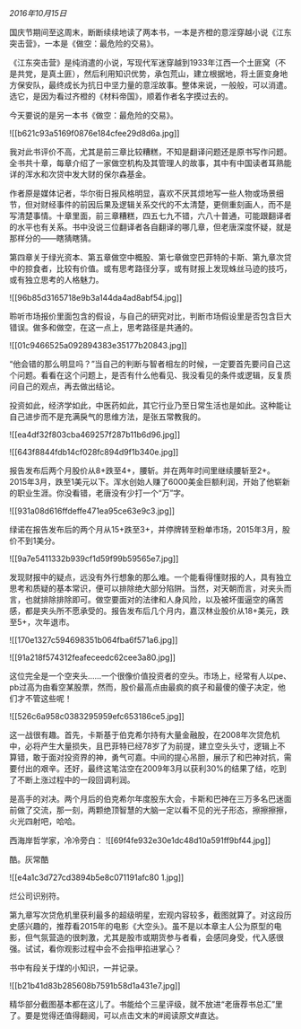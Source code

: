 
_2016年10月15日_

国庆节期间至这周末，断断续续地读了两本书，一本是齐橙的意淫穿越小说《江东突击营》，一本是《做空：最危险的交易》。

《江东突击营》是纯消遣的小说，写现代军迷穿越到1933年江西一个土匪窝（不是共党，是真土匪），然后利用知识优势，承包荒山，建立根据地，将土匪变身地方保安队，最终成长为抗日中坚力量的意淫故事。整体来说，一般般，可以消遣。选它，是因为看过齐橙的《材料帝国》，顺着作者名字摸过去的。

今天要说的是另一本书《做空：最危险的交易》。

![[b621c93a5169f0876e184cfee29d8d6a.jpg]]

我对此书评价不高，尤其是前三章比较糟糕，不知是翻译问题还是原书写作问题。全书共十章，每章介绍了一家做空机构及其管理人的故事，其中有中国读者耳熟能详的浑水和次贷中发大财的保尔森基金。

作者原是媒体记者，华尔街日报风格明显，喜欢不厌其烦地写一些人物或场景细节，但对财经事件的前因后果及逻辑关系交代的不太清楚，更侧重刻画人，而不是写清楚事情。十章里面，前三章糟糕，四五七九不错，六八十普通，可能跟翻译者的水平也有关系。书中没说三位翻译者各自翻译的哪几章，但老唐深度怀疑，就是那样分的——瞎猜瞎猜。

第四章关于绿光资本、第五章做空中概股、第七章做空巴菲特的卡斯、第九章次贷中的掠食者，比较有价值。或有思考路径分享，或有财报上发现蛛丝马迹的技巧，或有独立思考的人格魅力。

![[96b85d3165718e9b3a144da4ad8abf54.jpg]]

聆听市场报价里面包含的假设，与自己的研究对比，判断市场假设里是否包含巨大错误。做多和做空，在这一点上，思考路径是共通的。

![[01c9466525a092894383e35177b20843.jpg]]


“他会错的那么明显吗？”当自己的判断与智者相左的时候，一定要首先要问自己这个问题。看看在这个问题上，是否有什么他看见、我没看见的条件或逻辑，反复质问自己的观点，再去做出结论。

投资如此，经济学如此，中医药如此，其它行业乃至日常生活也是如此。这种能让自己进步而不是充满戾气的思维方法，是张五常教我的。

![[ea4df32f803cba469257f287b11b6d96.jpg]]

![[643f8844fdb14cf028fc894d9f1b340e.jpg]]

报告发布后两个月股价从8+跌至4+，腰斩。并在两年时间里继续腰斩至2+。2015年3月，跌至1美元以下。浑水创始人赚了6000美金巨额利润，开始了他崭新的职业生涯。你没看错，老唐没有少打一个“万”字。

![[931a08d616ffdeffe471ea95ce63e9c3.jpg]]

绿诺在报告发布后的两个月从15+跌至3+，并停牌转至粉单市场，2015年3月，股价不到1美分。

![[9a7e5411332b939cf1d59f99b59565e7.jpg]]

发现财报中的疑点，远没有外行想象的那么难。一个能看得懂财报的人，具有独立思考和质疑的基本常识，便可以排除绝大部分陷阱。当然，对天朝而言，对夹头而言，也就排除排除即可。做空要面对的法律和人身风险，以及被坏蛋逼空的痛苦感，都是夹头所不愿承受的。报告发布后几个月内，嘉汉林业股价从18+美元，跌至5+，次年退市。

![[170e1327c594698351b064fba6f571a6.jpg]]

![[91a218f574312feafeceedc62cee3a80.jpg]]

这位完全是一个空夹头……一个很像价值投资者的空头。市场上，经常有人以pe、pb过高为由看空某股票，然而，股价最高点由最疯的疯子和最傻的傻子决定，他们才不管这些呢！

![[526c6a958c0383295959efc653186ce5.jpg]]

这一战很有趣。首先，卡斯基于伯克希尔持有大量金融股，在2008年次贷危机中，必将产生大量损失，且巴菲特已经78岁了为前提，建立空头头寸，逻辑上不算错，敢于面对投资界的神，勇气可嘉。中间的提心吊胆，展示了和巴神对抗，需要付出的艰辛。还好，最终这笔沽空在2009年3月以获利30%的结果了结，吃到了不断上涨过程中的一段回调利润。

是高手的对决。两个月后的伯克希尔年度股东大会，卡斯和巴神在三万多名巴迷面前做了交流，那一刻，两颗绝顶智慧的大脑一定以看不见的光子形态，擦擦擦擦，火光四射吧，哈哈。

西海岸哲学家，冷冷旁白：
![[69f4fe932e30e1dc48d10a591ff9bf44.jpg]]

酷。灰常酷

![[e4a1c3d727cd3894b5e8c071191afc80 1.jpg]]

烂公司识别符。

第九章写次贷危机里获利最多的超级明星，宏观内容较多，截图就算了。对这段历史感兴趣的，推荐看2015年的电影《大空头》。虽不是以本章主人公为原型的电影，但气氛营造的很刺激，尤其是股市或期货参与者看，会感同身受，代入感很强。试试，看你观影过程中会不会指甲掐进掌心？

书中有段关于煤的小知识，一并记录。

![[b21b41d83b285608b7591b58d1a431e7.jpg]]

精华部分截图基本都在这儿了。书能给个三星评级，就不放进“老唐荐书总汇”里了。要是觉得还值得翻阅，可以点击文末的#阅读原文#直达。
     

